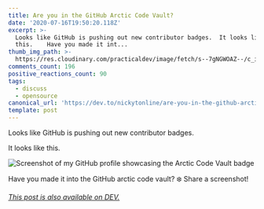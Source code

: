```yaml
---
title: Are you in the GitHub Arctic Code Vault?
date: '2020-07-16T19:50:20.118Z'
excerpt: >-
  Looks like GitHub is pushing out new contributor badges.  It looks like
  this.    Have you made it int...
thumb_img_path: >-
  https://res.cloudinary.com/practicaldev/image/fetch/s--7gNGWOAZ--/c_imagga_scale,f_auto,fl_progressive,h_420,q_auto,w_1000/https://dev-to-uploads.s3.amazonaws.com/i/2q3kjdxcp1wpwfof9yh7.png
comments_count: 196
positive_reactions_count: 90
tags:
  - discuss
  - opensource
canonical_url: 'https://dev.to/nickytonline/are-you-in-the-github-arctic-code-vault-n86'
template: post
---
```

Looks like GitHub is pushing out new contributor badges.

It looks like this.

![Screenshot of my GitHub profile showcasing the Arctic Code Vault badge](https://dev-to-uploads.s3.amazonaws.com/i/hqv40hx958gudce6dgdx.png)


Have you made it into the GitHub arctic code vault? ❄️ Share a screenshot!



*[This post is also available on DEV.](https://dev.to/nickytonline/are-you-in-the-github-arctic-code-vault-n86)*


<script>
const parent = document.getElementsByTagName('head')[0];
const script = document.createElement('script');
script.type = 'text/javascript';
script.src = 'https://cdnjs.cloudflare.com/ajax/libs/iframe-resizer/4.1.1/iframeResizer.min.js';
script.charset = 'utf-8';
script.onload = function() {
    window.iFrameResize({}, '.liquidTag');
};
parent.appendChild(script);
</script>    
